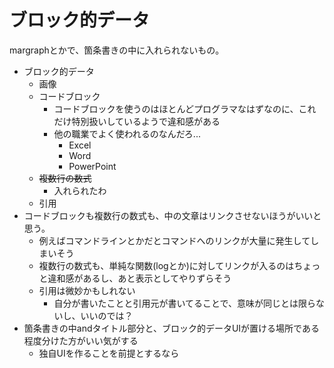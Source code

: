 # ブロック的データ

margraphとかで、箇条書きの中に入れられないもの。

- ブロック的データ
  - 画像
  - コードブロック
    - コードブロックを使うのはほとんどプログラマなはずなのに、これだけ特別扱いしているようで違和感がある
    - 他の職業でよく使われるのなんだろ...
      - Excel
      - Word
      - PowerPoint
  - ~~複数行の数式~~
    - 入れられたわ
  - 引用
- コードブロックも複数行の数式も、中の文章はリンクさせないほうがいいと思う。
  - 例えばコマンドラインとかだとコマンドへのリンクが大量に発生してしまいそう
  - 複数行の数式も、単純な関数(logとか)に対してリンクが入るのはちょっと違和感があるし、あと表示としてやりずらそう
  - 引用は微妙かもしれない
    - 自分が書いたことと引用元が書いてることで、意味が同じとは限らないし、いいのでは？
- 箇条書きの中andタイトル部分と、ブロック的データUIが置ける場所である程度分けた方がいい気がする
  - 独自UIを作ることを前提とするなら
